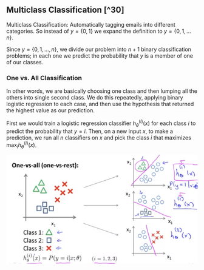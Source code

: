 ## Multiclass Classification [^30]

Multiclass Classification: Automatically tagging emails into different categories. So instead of $y=\{0, 1\}$ we expand the definition to $y=\{0, 1,…n\}$.

Since $y=\{0,1,…,n\}$, we divide our problem into $n+1$ binary classification problems; in each one we predict the probability that $y$ is a member of one of our classes.

### One vs. All Classification

In other words, we are basically choosing one class and then lumping all the others into single second class.  We do this repeatedly, applying binary logistic regression to each case, and then use the hypothesis that returned the highest value as our prediction.

 First we would train a logistic regression classifier $h^{(i)}_\theta(x)$ for each class $i$ to predict the probability that $y=i$. Then, on a new input $x$, to make a prediction, we run all $n$ classifiers on $x$ and pick the class $i$ that maximizes $\max_{i}h^{(i)}_\theta(x)$.

<img src="05-multiclass-classification.assets/image-20210317204524289.png" alt="image-20210317204524289" style="zoom:50%;" />

